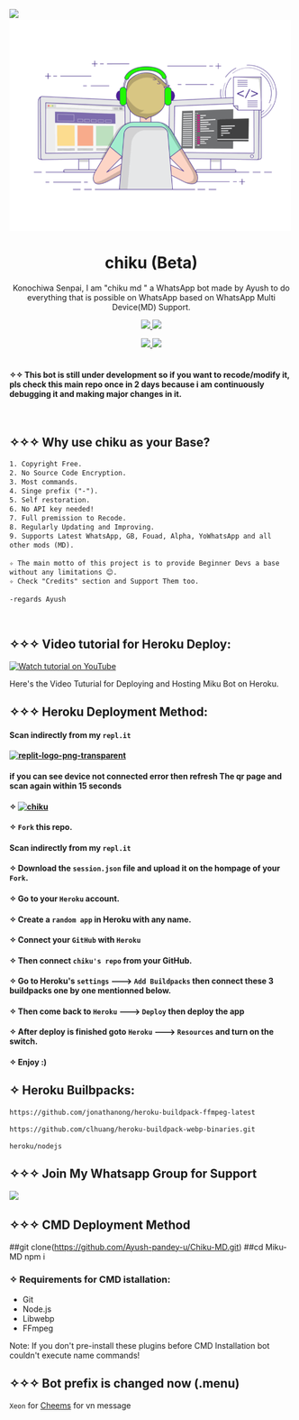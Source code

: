 <img src="https://github.com/souvikguria98/souvikguria98/blob/master/Hi.gif" width="25"></h2>
<img align="center" alt="GIF" src="https://raw.githubusercontent.com/devSouvik/devSouvik/master/gif3.gif" width="500"/>





</p>
<h1 align="center"> chiku (Beta)
</h1>
<p align="center"> 
  Konochiwa Senpai, I am "chiku md " a WhatsApp bot made by Ayush to do everything that is possible on WhatsApp based on WhatsApp Multi Device(MD) Support.

<p align="center">
  <a href="https://github.com/Ayush-pandey-u/Chiku-MD/fork">
    <img src="https://img.shields.io/github/forks/FantoX001/Miku-MD?label=Fork&style=social">
    
    
  <a href="https://github.com/Ayush-pandey-u/Chiku-MD">
    <img src="https://img.shields.io/github/stars/FantoX001/Miku-MD?style=social">
  </a>

<p align="center">
  <a href="https://github.com/Ayush-pandey-u/Chiku-MD">
    <img src="https://visitor-badge.glitch.me/badge?page_id=https://github.com/FantoX001/Miku-MD.visitor-badge&left_text=Total%20Repo%20Visits">
    
    
<a href="https://github.com/Ayush-pandey-u">
    <img src="(https://visitor-badge.glitch.me/badge?page_id=https://github.com/FantoX001/Shikimori-MD.visitor-badge&left_text=Total%20Repo%20Visitors)">
  </a>
</br>
      
</br> 
   
#### ✧✧ This bot is still under development so if you want to recode/modify it, pls check this main repo once in 2 days because i am continuously debugging it and making major changes in it.
</br>
  

## ✧✧✧ Why use chiku as your Base?

```
1. Copyright Free.
2. No Source Code Encryption.
3. Most commands.
4. Singe prefix ("-").
5. Self restoration.
6. No API key needed!
7. Full premission to Recode.
8. Regularly Updating and Improving.
9. Supports Latest WhatsApp, GB, Fouad, Alpha, YoWhatsApp and all other mods (MD).

✧ The main motto of this project is to provide Beginner Devs a base without any limitations 😊.
✧ Check "Credits" section and Support Them too.

-regards Ayush
```
</br>

## ✧✧✧ Video tutorial for Heroku Deploy:

<a href="https://youtu.be/DcJ7qMXUcTM"><img src="https://i.ibb.co/71mYRh4/116-1161192-podcast-subscribe-listen-button-youtube-sign-hd-png.png" alt="Watch tutorial on YouTube" border="0"  width="160"></a>

Here's the Video Tuturial for Deploying and Hosting Miku Bot on Heroku.

## ✧✧✧ Heroku Deployment Method:

####  Scan indirectly from my `repl.it`

#### <a href="https://Chiku-QR.ayushpandey954.repl.co"><img src="https://i.ibb.co/pPQjJL2/replit-logo-png-transparent.png" alt="replit-logo-png-transparent" border="0"  width="120"></a>
#### if you can see device not connected error then refresh The qr page and scan again within 15 seconds
          

#### ✧ [![chiku](https://www.herokucdn.com/deploy/button.svg)](https://heroku.com/deploy?template=https://github.com/Ayush-pandey-u/Chiku-MD)



#### ✧ `Fork` this repo.
####  Scan indirectly from my `repl.it`
#### ✧ Download the `session.json` file and upload it on the hompage of your `Fork`.
#### ✧ Go to your `Heroku` account.
#### ✧ Create a `random app` in Heroku with any name.
#### ✧ Connect your `GitHub` with `Heroku`
#### ✧ Then connect `chiku's repo` from your GitHub.
#### ✧ Go to Heroku's `settings` ---> `Add Buildpacks` then connect these 3 buildpacks one by one mentionned    below.
#### ✧ Then come back to `Heroku` ---> `Deploy` then deploy the app
#### ✧ After deploy is finished goto `Heroku` ---> `Resources` and turn on the switch.
#### ✧ Enjoy :)




## ✧ Heroku Builbpacks:

```
https://github.com/jonathanong/heroku-buildpack-ffmpeg-latest
``` 
```
https://github.com/clhuang/heroku-buildpack-webp-binaries.git
```
```
heroku/nodejs
```


## ✧✧✧ Join My Whatsapp Group for Support

<a href="https://chat.whatsapp.com/DYp7FwfL9xsKURihcdT0l8"><img src="https://img.shields.io/badge/Join Group-25D366?style=for-the-badge&logo=whatsapp&logoColor=white" />
</a>

## ✧✧✧ CMD Deployment Method

##git clone(https://github.com/Ayush-pandey-u/Chiku-MD.git)
##cd Miku-MD
npm i


### ✧ Requirements for CMD istallation:
- Git
- Node.js
- Libwebp
- FFmpeg

Note: If you don't pre-install these plugins before CMD Installation bot couldn't execute name commands!
</br> 

## ✧✧✧ Bot prefix is changed now (.menu)


`Xeon` for [Cheems](https://github.com/DGXeon/CheemsBot-MD2) for vn message 
